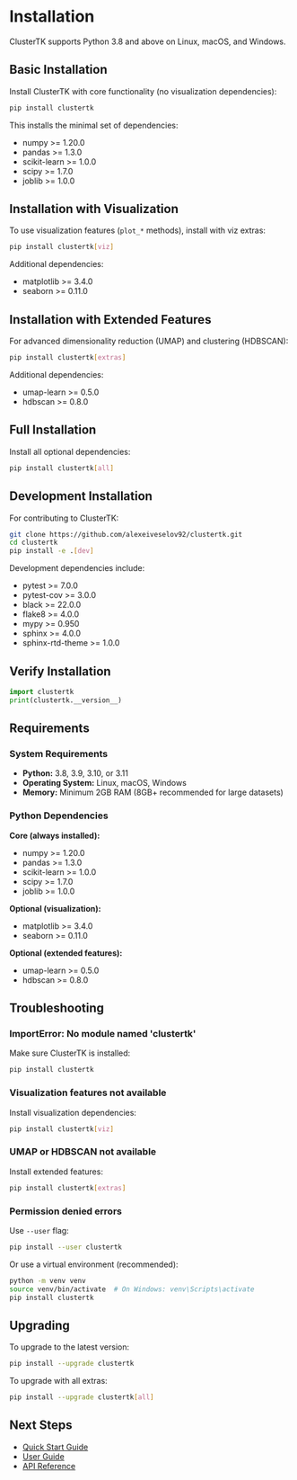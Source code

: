 # Installation

ClusterTK supports Python 3.8 and above on Linux, macOS, and Windows.

## Basic Installation

Install ClusterTK with core functionality (no visualization dependencies):

```bash
pip install clustertk
```

This installs the minimal set of dependencies:
- numpy >= 1.20.0
- pandas >= 1.3.0
- scikit-learn >= 1.0.0
- scipy >= 1.7.0
- joblib >= 1.0.0

## Installation with Visualization

To use visualization features (`plot_*` methods), install with viz extras:

```bash
pip install clustertk[viz]
```

Additional dependencies:
- matplotlib >= 3.4.0
- seaborn >= 0.11.0

## Installation with Extended Features

For advanced dimensionality reduction (UMAP) and clustering (HDBSCAN):

```bash
pip install clustertk[extras]
```

Additional dependencies:
- umap-learn >= 0.5.0
- hdbscan >= 0.8.0

## Full Installation

Install all optional dependencies:

```bash
pip install clustertk[all]
```

## Development Installation

For contributing to ClusterTK:

```bash
git clone https://github.com/alexeiveselov92/clustertk.git
cd clustertk
pip install -e .[dev]
```

Development dependencies include:
- pytest >= 7.0.0
- pytest-cov >= 3.0.0
- black >= 22.0.0
- flake8 >= 4.0.0
- mypy >= 0.950
- sphinx >= 4.0.0
- sphinx-rtd-theme >= 1.0.0

## Verify Installation

```python
import clustertk
print(clustertk.__version__)
```

## Requirements

### System Requirements
- **Python:** 3.8, 3.9, 3.10, or 3.11
- **Operating System:** Linux, macOS, Windows
- **Memory:** Minimum 2GB RAM (8GB+ recommended for large datasets)

### Python Dependencies

**Core (always installed):**
- numpy >= 1.20.0
- pandas >= 1.3.0
- scikit-learn >= 1.0.0
- scipy >= 1.7.0
- joblib >= 1.0.0

**Optional (visualization):**
- matplotlib >= 3.4.0
- seaborn >= 0.11.0

**Optional (extended features):**
- umap-learn >= 0.5.0
- hdbscan >= 0.8.0

## Troubleshooting

### ImportError: No module named 'clustertk'

Make sure ClusterTK is installed:
```bash
pip install clustertk
```

### Visualization features not available

Install visualization dependencies:
```bash
pip install clustertk[viz]
```

### UMAP or HDBSCAN not available

Install extended features:
```bash
pip install clustertk[extras]
```

### Permission denied errors

Use `--user` flag:
```bash
pip install --user clustertk
```

Or use a virtual environment (recommended):
```bash
python -m venv venv
source venv/bin/activate  # On Windows: venv\Scripts\activate
pip install clustertk
```

## Upgrading

To upgrade to the latest version:

```bash
pip install --upgrade clustertk
```

To upgrade with all extras:

```bash
pip install --upgrade clustertk[all]
```

## Next Steps

- [Quick Start Guide](quickstart.md)
- [User Guide](user_guide/README.md)
- [API Reference](api_reference.md)
